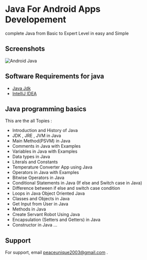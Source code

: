 
# Java For Android Apps Developement 

complete Java from Basic to Expert Level in easy and Simple


## Screenshots

![Android Java](https://miro.medium.com/max/750/1*nF1SJRJuET1bWAwZF8FnOw.jpeg)


## Software Requirements for java

 - [Java Jdk](https://www.oracle.com/in/java/technologies/downloads/)
 - [IntelliJ IDEA](https://www.jetbrains.com/idea/download/#section=windows)
 


## Java programming basics

This are the all Topies :

- Introduction and History of Java
- JDK , JRE  , JVM in Java
- Main Method(PSVM) in Java
- Comments in Java with Examples
- Variables in Java with Examples
- Data types in Java 
- Literals and Constants 
- Temperature Converter App using Java
- Operators in Java with Examples
- Bitwise Operators in Java
- Conditional Statements in Java (If else and Switch case in Java)
- Difference between if else and switch case condition
- Loops in Java Object Oriented Java
- Classes and Objects in Java
- Get Input from User in Java
- Methods in Java 
- Create Servant Robot Using Java
- Encapsulation (Setters and Getters) in Java
- Constructor in Java ...




## Support

For support, email peaceunique2003@gmail.com .

